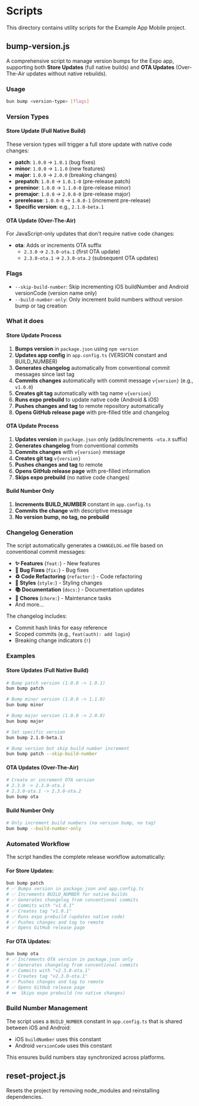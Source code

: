 # Scripts

This directory contains utility scripts for the Example App Mobile project.

## bump-version.js

A comprehensive script to manage version bumps for the Expo app, supporting both **Store Updates** (full native builds) and **OTA Updates** (Over-The-Air updates without native rebuilds).

### Usage

```bash
bun bump <version-type> [flags]
```

### Version Types

#### Store Update (Full Native Build)
These version types will trigger a full store update with native code changes:

- **patch**: `1.0.0` → `1.0.1` (bug fixes)
- **minor**: `1.0.0` → `1.1.0` (new features)
- **major**: `1.0.0` → `2.0.0` (breaking changes)
- **prepatch**: `1.0.0` → `1.0.1-0` (pre-release patch)
- **preminor**: `1.0.0` → `1.1.0-0` (pre-release minor)
- **premajor**: `1.0.0` → `2.0.0-0` (pre-release major)
- **prerelease**: `1.0.0-0` → `1.0.0-1` (increment pre-release)
- **Specific version**: e.g., `2.1.0-beta.1`

#### OTA Update (Over-The-Air)
For JavaScript-only updates that don't require native code changes:

- **ota**: Adds or increments OTA suffix
  - `2.3.0` → `2.3.0-ota.1` (first OTA update)
  - `2.3.0-ota.1` → `2.3.0-ota.2` (subsequent OTA updates)

### Flags

- `--skip-build-number`: Skip incrementing iOS buildNumber and Android versionCode (version name only)
- `--build-number-only`: Only increment build numbers without version bump or tag creation

### What it does

#### Store Update Process
1. **Bumps version** in `package.json` using `npm version`
2. **Updates app config** in `app.config.ts` (VERSION constant and BUILD_NUMBER)
3. **Generates changelog** automatically from conventional commit messages since last tag
4. **Commits changes** automatically with commit message `v{version}` (e.g., `v1.0.0`)
5. **Creates git tag** automatically with tag name `v{version}`
6. **Runs expo prebuild** to update native code (Android & iOS)
7. **Pushes changes and tag** to remote repository automatically
8. **Opens GitHub release page** with pre-filled title and changelog

#### OTA Update Process
1. **Updates version** in `package.json` only (adds/increments `-ota.X` suffix)
2. **Generates changelog** from conventional commits
3. **Commits changes** with `v{version}` message
4. **Creates git tag** `v{version}`
5. **Pushes changes and tag** to remote
6. **Opens GitHub release page** with pre-filled information
7. **Skips expo prebuild** (no native code changes)

#### Build Number Only
1. **Increments BUILD_NUMBER** constant in `app.config.ts`
2. **Commits the change** with descriptive message
3. **No version bump, no tag, no prebuild**

### Changelog Generation

The script automatically generates a `CHANGELOG.md` file based on conventional commit messages:

- **✨ Features** (`feat:`) - New features
- **🐛 Bug Fixes** (`fix:`) - Bug fixes
- **♻️ Code Refactoring** (`refactor:`) - Code refactoring
- **💄 Styles** (`style:`) - Styling changes
- **📚 Documentation** (`docs:`) - Documentation updates
- **🔧 Chores** (`chore:`) - Maintenance tasks
- And more...

The changelog includes:
- Commit hash links for easy reference
- Scoped commits (e.g., `feat(auth): add login`)
- Breaking change indicators (`!`)

### Examples

#### Store Updates (Full Native Build)
```bash
# Bump patch version (1.0.0 -> 1.0.1)
bun bump patch

# Bump minor version (1.0.0 -> 1.1.0)
bun bump minor

# Bump major version (1.0.0 -> 2.0.0)
bun bump major

# Set specific version
bun bump 2.1.0-beta.1

# Bump version but skip build number increment
bun bump patch --skip-build-number
```

#### OTA Updates (Over-The-Air)
```bash
# Create or increment OTA version
# 2.3.0 -> 2.3.0-ota.1
# 2.3.0-ota.1 -> 2.3.0-ota.2
bun bump ota
```

#### Build Number Only
```bash
# Only increment build numbers (no version bump, no tag)
bun bump --build-number-only
```

### Automated Workflow

The script handles the complete release workflow automatically:

#### For Store Updates:
```bash
bun bump patch
# ✅ Bumps version in package.json and app.config.ts
# ✅ Increments BUILD_NUMBER for native builds
# ✅ Generates changelog from conventional commits
# ✅ Commits with "v1.0.1"
# ✅ Creates tag "v1.0.1"
# ✅ Runs expo prebuild (updates native code)
# ✅ Pushes changes and tag to remote
# ✅ Opens GitHub release page
```

#### For OTA Updates:
```bash
bun bump ota
# ✅ Increments OTA version in package.json only
# ✅ Generates changelog from conventional commits
# ✅ Commits with "v2.3.0-ota.1"
# ✅ Creates tag "v2.3.0-ota.1"
# ✅ Pushes changes and tag to remote
# ✅ Opens GitHub release page
# ⏭️  Skips expo prebuild (no native changes)
```

### Build Number Management

The script uses a `BUILD_NUMBER` constant in `app.config.ts` that is shared between iOS and Android:
- iOS `buildNumber` uses this constant
- Android `versionCode` uses this constant

This ensures build numbers stay synchronized across platforms.

## reset-project.js

Resets the project by removing node_modules and reinstalling dependencies.
